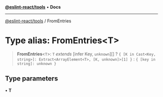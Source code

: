 [**@eslint-react/tools**](../README.md) • **Docs**

***

[@eslint-react/tools](../README.md) / FromEntries

# Type alias: FromEntries\<T\>

> **FromEntries**\<`T`\>: `T` *extends* [infer Key, `unknown`][] ? `{ [K in Cast<Key, string>]: Extract<ArrayElement<T>, [K, unknown]>[1] }` : `{ [key in string]: unknown }`

## Type parameters

• **T**

